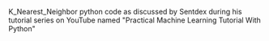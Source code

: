 K_Nearest_Neighbor
python code as discussed by Sentdex during his tutorial series on YouTube named "Practical Machine Learning Tutorial With Python"
